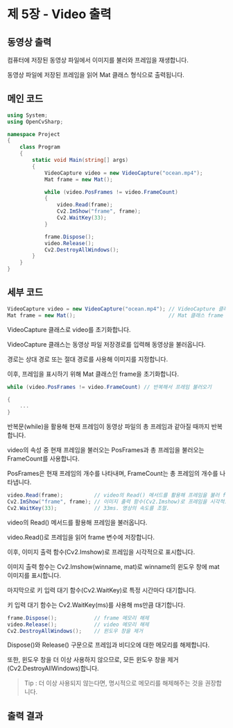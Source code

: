 # 제 5장 - Video 출력

## 동영상 출력

컴퓨터에 저장된 동영상 파일에서 이미지를 불러와 프레임을 재생합니다.

동영상 파일에 저장된 프레임을 읽어 Mat 클래스 형식으로 출력됩니다.



## 메인 코드

``` c#
using System;
using OpenCvSharp;

namespace Project
{
    class Program
    {
        static void Main(string[] args)
        {
            VideoCapture video = new VideoCapture("ocean.mp4");
            Mat frame = new Mat();

            while (video.PosFrames != video.FrameCount)
            {
                video.Read(frame);
                Cv2.ImShow("frame", frame);
                Cv2.WaitKey(33);
            }

            frame.Dispose();
            video.Release();
            Cv2.DestroyAllWindows();
        }
    }
}
```

## 세부 코드
```c#
VideoCapture video = new VideoCapture("ocean.mp4"); // VideoCapture 클래스 video 초기화
Mat frame = new Mat();                              // Mat 클래스 frame 초기화
```
VideoCapture 클래스로 video를 초기화합니다.

VideoCapture 클래스는 동영상 파일 저장경로를 입력해 동영상을 불러옵니다.

경로는 상대 경로 또는 절대 경로를 사용해 이미지를 지정합니다.

이후, 프레임을 표시하기 위해 Mat 클래스인 frame을 초기화합니다.
```c#
while (video.PosFrames != video.FrameCount) // 반복해서 프레임 불러오기

{
    ...
}
```
반복문(while)을 활용해 현재 프레임이 동영상 파일의 총 프레임과 같아질 때까지 반복합니다.

video의 속성 중 현재 프레임을 불러오는 PosFrames과 총 프레임을 불러오는 FrameCount를 사용합니다.

PosFrames은 현재 프레임의 개수를 나타내며, FrameCount는 총 프레임의 개수를 나타냅니다.

```c#
video.Read(frame);          // video의 Read() 메서드를 활용해 프레임을 불러 frame 변수에 저장
Cv2.ImShow("frame", frame); // 이미지 출력 함수(Cv2.Imshow)로 프레임을 시각적으로 표시
Cv2.WaitKey(33);            // 33ms. 영상의 속도를 조절.
```
video의 Read() 메서드를 활용해 프레임을 불러옵니다.

video.Read()로 프레임을 읽어 frame 변수에 저장합니다.

이후, 이미지 출력 함수(Cv2.Imshow)로 프레임을 시각적으로 표시합니다.

이미지 출력 함수는 Cv2.Imshow(winname, mat)로 winname의 윈도우 창에 mat 이미지를 표시합니다.

마지막으로 키 입력 대기 함수(Cv2.WaitKey)로 특정 시간마다 대기합니다.

키 입력 대기 함수는 Cv2.WaitKey(ms)를 사용해 ms만큼 대기합니다.

```c#
frame.Dispose();            // frame 메모리 해제
video.Release();            // video 메모리 해제
Cv2.DestroyAllWindows();    // 윈도우 창을 제거 
```
Dispose()와 Release() 구문으로 프레임과 비디오에 대한 메모리를 해제합니다.

또한, 윈도우 창을 더 이상 사용하지 않으므로, 모든 윈도우 창을 제거(Cv2.DestroyAllWindows)합니다.

>Tip : 더 이상 사용되지 않는다면, 명시적으로 메모리를 해제해주는 것을 권장합니다.

## 출력 결과
